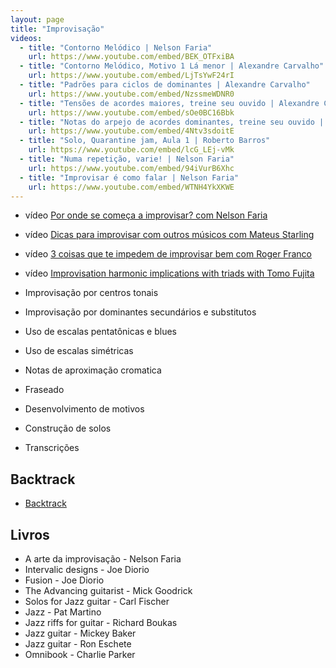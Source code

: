 ```yaml
---
layout: page
title: "Improvisação"
videos:
  - title: "Contorno Melódico | Nelson Faria"
    url: https://www.youtube.com/embed/BEK_OTFxiBA
  - title: "Contorno Melódico, Motivo 1 Lá menor | Alexandre Carvalho"
    url: https://www.youtube.com/embed/LjTsYwF24rI
  - title: "Padrões para ciclos de dominantes | Alexandre Carvalho"
    url: https://www.youtube.com/embed/NzssmeWDNR0
  - title: "Tensões de acordes maiores, treine seu ouvido | Alexandre Carvalho"
    url: https://www.youtube.com/embed/sOe0BC16Bbk
  - title: "Notas do arpejo de acordes dominantes, treine seu ouvido | Alexandre Carvalho"
    url: https://www.youtube.com/embed/4Ntv3sdoitE
  - title: "Solo, Quarantine jam, Aula 1 | Roberto Barros"
    url: https://www.youtube.com/embed/lcG_LEj-vMk
  - title: "Numa repetição, varie! | Nelson Faria"
    url: https://www.youtube.com/embed/94iVurB6Xhc
  - title: "Improvisar é como falar | Nelson Faria"
    url: https://www.youtube.com/embed/WTNH4YkXKWE
---
```


* <span class="badge badge-primary">vídeo</span> [Por onde se começa a improvisar? com Nelson Faria](general/start/)
* <span class="badge badge-primary">vídeo</span> [Dicas para improvisar com outros músicos com Mateus Starling](general/hints/)
* <span class="badge badge-primary">vídeo</span> [3 coisas que te impedem de improvisar bem com Roger Franco](general/hints/three/)
* <span class="badge badge-primary">vídeo</span> [Improvisation harmonic implications with triads with Tomo Fujita](general/triads/)

* Improvisação por centros tonais
* Improvisação por dominantes secundários e substitutos
* Uso de escalas pentatônicas e blues
* Uso de escalas simétricas
* Notas de aproximação cromatica
* Fraseado
* Desenvolvimento de motivos
* Construção de solos
* Transcrições

## Backtrack

* [Backtrack](backtrack/)

## Livros

* A arte da improvisação - Nelson Faria
* Intervalic designs - Joe Diorio
* Fusion - Joe Diorio
* The Advancing guitarist - Mick Goodrick
* Solos for Jazz guitar - Carl Fischer
* Jazz - Pat Martino
* Jazz riffs for guitar - Richard Boukas
* Jazz guitar - Mickey Baker
* Jazz guitar - Ron Eschete
* Omnibook - Charlie Parker
